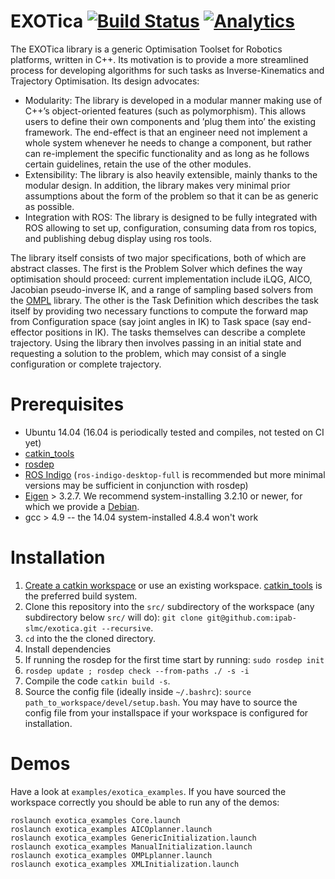 # EXOTica [![Build Status](https://travis-ci.org/openhumanoids/exotica.svg?branch=master)](https://travis-ci.org/openhumanoids/exotica) [![Analytics](https://ga-beacon.appspot.com/UA-72496975-1/openhumanoids/exotica/?pixel)](https://github.com/igrigorik/ga-beacon)

The EXOTica library is a generic Optimisation Toolset for Robotics platforms, written in C++. Its motivation is to provide a more streamlined process for developing algorithms for such tasks as Inverse-Kinematics and Trajectory Optimisation. Its design advocates:

 * Modularity: The library is developed in a modular manner making use of C++’s object-oriented features (such as polymorphism). This allows users to define their own components and ’plug them into’ the existing framework. The end-effect is that an engineer need not implement a whole system whenever he needs to change a component, but rather can re-implement the specific functionality and as long as he follows certain guidelines, retain the use of the other modules.
 * Extensibility: The library is also heavily extensible, mainly thanks to the modular design. In addition, the library makes very minimal prior assumptions about the form of the problem so that it can be as generic as possible.
 * Integration with ROS: The library is designed to be fully integrated with ROS allowing to set up, configuration, consuming data from ros topics, and publishing debug display using ros tools.


The library itself consists of two major specifications, both of which are abstract classes. The first is the Problem Solver which defines the way optimisation should proceed: current implementation include iLQG, AICO, Jacobian pseudo-inverse IK, and a range of sampling based solvers from the [OMPL](http://ompl.kavrakilab.org/) library. The other is the Task Definition which describes the task itself by providing two necessary functions to compute the forward map from Configuration space (say joint angles in IK) to Task space (say end-effector positions in IK). The tasks themselves can describe a complete trajectory. Using the library then involves passing in an initial state and requesting a solution to the problem, which may consist of a single configuration or complete trajectory.

# Prerequisites
* Ubuntu 14.04 (16.04 is periodically tested and compiles, not tested on CI yet)
* [catkin_tools](https://catkin-tools.readthedocs.io/en/latest/)
* [rosdep](http://wiki.ros.org/rosdep)
* [ROS Indigo](http://wiki.ros.org/indigo/Installation/Ubuntu) (```ros-indigo-desktop-full``` is recommended but more minimal versions may be sufficient in conjunction with rosdep)
* [Eigen](http://eigen.tuxfamily.org/index.php?title=Main_Page) > 3.2.7. We recommend system-installing 3.2.10 or newer, for which we provide a [Debian](http://terminator.robots.inf.ed.ac.uk/apt/libeigen3-dev.deb).
* gcc > 4.9 -- the 14.04 system-installed 4.8.4 won't work

# Installation

1. [Create a catkin workspace](https://catkin-tools.readthedocs.io/en/latest/quick_start.html#initializing-a-new-workspace) or use an existing workspace. [catkin_tools](https://catkin-tools.readthedocs.io/en/latest/) is the preferred build system.
1. Clone this repository into the ```src/``` subdirectory of the workspace (any subdirectory below ```src/``` will do): ``git clone git@github.com:ipab-slmc/exotica.git --recursive``.
1. ```cd``` into the the cloned directory.
1. Install dependencies
  1. If running the rosdep for the first time start by running:
     ```sudo rosdep init```
  1. ```rosdep update ; rosdep check --from-paths ./ -s -i ```
1. Compile the code ```catkin build -s```.
1. Source the config file (ideally inside ```~/.bashrc```): ```source path_to_workspace/devel/setup.bash```. You may have to source the config file from your installspace if your workspace is configured for installation.

# Demos
Have a look at ```examples/exotica_examples```.
If you have sourced the workspace correctly you should be able to run any of the demos:

```
roslaunch exotica_examples Core.launch
roslaunch exotica_examples AICOplanner.launch
roslaunch exotica_examples GenericInitialization.launch
roslaunch exotica_examples ManualInitialization.launch
roslaunch exotica_examples OMPLplanner.launch
roslaunch exotica_examples XMLInitialization.launch
```

     
